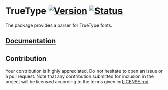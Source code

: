 # TrueType [![Version][version-img]][version-url] [![Status][status-img]][status-url]

The package provides a parser for TrueType fonts.

## [Documentation][doc]

## Contribution

Your contribution is highly appreciated. Do not hesitate to open an issue or a
pull request. Note that any contribution submitted for inclusion in the project
will be licensed according to the terms given in [LICENSE.md](LICENSE.md).

[doc]: https://bodoni.github.io/truetype
[status-img]: https://travis-ci.org/bodoni/truetype.svg?branch=master
[status-url]: https://travis-ci.org/bodoni/truetype
[version-img]: https://img.shields.io/crates/v/truetype.svg
[version-url]: https://crates.io/crates/truetype

